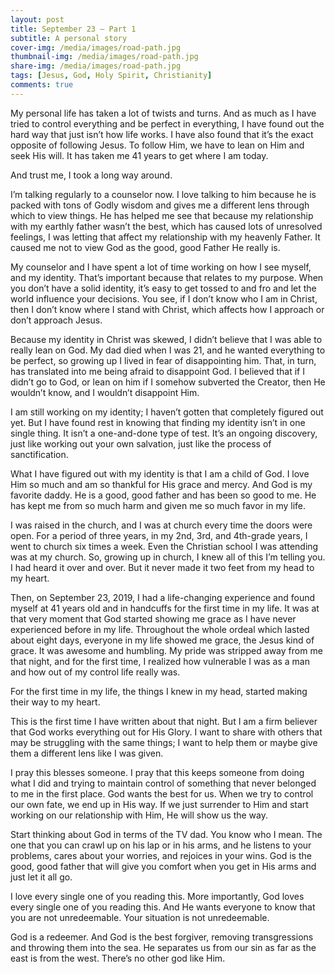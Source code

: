 ```yaml
---
layout: post
title: September 23 – Part 1
subtitle: A personal story
cover-img: /media/images/road-path.jpg
thumbnail-img: /media/images/road-path.jpg
share-img: /media/images/road-path.jpg
tags: [Jesus, God, Holy Spirit, Christianity]
comments: true
---
```


My personal life has taken a lot of twists and turns. And as much as I have tried to control everything and be perfect in everything, I have found out the hard way that just isn’t how life works. I have also found that it’s the exact opposite of following Jesus. To follow Him, we have to lean on Him and seek His will. It has taken me 41 years to get where I am today.

And trust me, I took a long way around.

I’m talking regularly to a counselor now. I love talking to him because he is packed with tons of Godly wisdom and gives me a different lens through which to view things. He has helped me see that because my relationship with my earthly father wasn’t the best, which has caused lots of unresolved feelings, I was letting that affect my relationship with my heavenly Father. It caused me not to view God as the good, good Father He really is.

My counselor and I have spent a lot of time working on how I see myself, and my identity. That’s important because that relates to my purpose. When you don’t have a solid identity, it’s easy to get tossed to and fro and let the world influence your decisions. You see, if I don’t know who I am in Christ, then I don’t know where I stand with Christ, which affects how I approach or don’t approach Jesus.

Because my identity in Christ was skewed, I didn’t believe that I was able to really lean on God. My dad died when I was 21, and he wanted everything to be perfect, so growing up I lived in fear of disappointing him. That, in turn, has translated into me being afraid to disappoint God. I believed that if I didn’t go to God, or lean on him if I somehow subverted the Creator, then He wouldn’t know, and I wouldn’t disappoint Him.

I am still working on my identity; I haven’t gotten that completely figured out yet. But I have found rest in knowing that finding my identity isn’t in one single thing. It isn’t a one-and-done type of test. It’s an ongoing discovery, just like working out your own salvation, just like the process of sanctification.

What I have figured out with my identity is that I am a child of God. I love Him so much and am so thankful for His grace and mercy. And God is my favorite daddy. He is a good, good father and has been so good to me. He has kept me from so much harm and given me so much favor in my life.

I was raised in the church, and I was at church every time the doors were open. For a period of three years, in my 2nd, 3rd, and 4th-grade years, I went to church six times a week. Even the Christian school I was attending was at my church. So, growing up in church, I knew all of this I’m telling you. I had heard it over and over. But it never made it two feet from my head to my heart.

Then, on September 23, 2019, I had a life-changing experience and found myself at 41 years old and in handcuffs for the first time in my life. It was at that very moment that God started showing me grace as I have never experienced before in my life. Throughout the whole ordeal which lasted about eight days, everyone in my life showed me grace, the Jesus kind of grace. It was awesome and humbling. My pride was stripped away from me that night, and for the first time, I realized how vulnerable I was as a man and how out of my control life really was. 

For the first time in my life, the things I knew in my head, started making their way to my heart.

This is the first time I have written about that night. But I am a firm believer that God works everything out for His Glory. I want to share with others that may be struggling with the same things; I want to help them or maybe give them a different lens like I was given.

I pray this blesses someone. I pray that this keeps someone from doing what I did and trying to maintain control of something that never belonged to me in the first place. God wants the best for us. When we try to control our own fate, we end up in His way. If we just surrender to Him and start working on our relationship with Him, He will show us the way.

Start thinking about God in terms of the TV dad. You know who I mean. The one that you can crawl up on his lap or in his arms, and he listens to your problems, cares about your worries, and rejoices in your wins. God is the good, good father that will give you comfort when you get in His arms and just let it all go.

I love every single one of you reading this. More importantly, God loves every single one of you reading this. And He wants everyone to know that you are not unredeemable. Your situation is not unredeemable.

God is a redeemer. And God is the best forgiver, removing transgressions and throwing them into the sea. He separates us from our sin as far as the east is from the west. There’s no other god like Him.